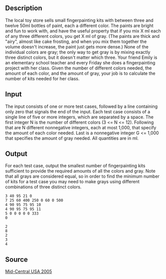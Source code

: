 <h2>Description</h2><p>The local toy store sells small fingerpainting kits with between three and twelve 50ml bottles of paint, each a different color. The paints are bright and fun to work with, and have the useful property that if you mix X ml each of any three different colors, you get X ml of gray. (The paints are thick and "airy", almost like cake frosting, and when you mix them together the volume doesn't increase, the paint just gets more dense.) None of the individual colors are gray; the only way to get gray is by mixing exactly three distinct colors, but it doesn't matter which three. Your friend Emily is an elementary school teacher and every Friday she does a fingerpainting project with her class. Given the number of different colors needed, the amount of each color, and the amount of gray, your job is to calculate the number of kits needed for her class.</p><h2>Input</h2><p>The input consists of one or more test cases, followed by a line containing only zero that signals the end of the input. Each test case consists of a single line of five or more integers, which are separated by a space. The first integer N is the number of different colors (3 &lt;= N &lt;= 12). Following that are N different nonnegative integers, each at most 1,000, that specify the amount of each color needed. Last is a nonnegative integer G &lt;= 1,000 that specifies the amount of gray needed. All quantities are in ml.
</p><h2>Output</h2><p>For each test case, output the smallest number of fingerpainting kits sufficient to provide the required amounts of all the colors and gray. Note that all grays are considered equal, so in order to find the minimum number of kits for a test case you may need to make grays using different combinations of three distinct colors.</p><pre><code class="language-input1">3 40 95 21 0
7 25 60 400 250 0 60 0 500
4 90 95 75 95 10
4 90 95 75 95 11
5 0 0 0 0 0 333
0
</code></pre><pre><code class="language-output1">2
8
2
3
4
</code></pre><h2>Source</h2><a href="searchproblem?field=source&amp;key=Mid-Central+USA+2005">Mid-Central USA 2005</a>